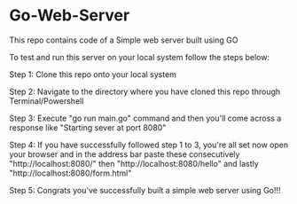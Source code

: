 # Go-Web-Server
This repo contains code of a Simple web server built using GO

To test and run this server on your local system follow the steps below:

Step 1: Clone this repo onto your local system

Step 2: Navigate to the directory where you have cloned this repo through Terminal/Powershell

Step 3: Execute "go run main.go" command and then you'll come across a response like "Starting sever at port 8080"

Step 4: If you have successfully followed step 1 to 3, you're all set now open your browser and in the address bar paste
these consecutively "http://localhost:8080/" then "http://localhost:8080/hello" and lastly "http://localhost:8080/form.html"

Step 5: Congrats you've successfully built a simple web server using Go!!!

